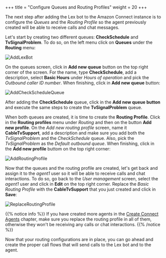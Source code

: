 +++
title = "Configure Queues and Routing Profiles"
weight = 20
+++


The next step after adding the Lex bot to the Amazon Connect instance is to configure the *Queues* and the *Routing Profile* so the agent previously created will be able to receive calls and chat messages.

Let's start by creating two different queues: **CheckSchedule** and **TvSignalProblem**. To do so, on the left menu click on **Queues** under the **Routing** menu:

![AddLexBot](/images/configure-queues-and-routing/queues_menu.png)

On the queues screen, click in **Add new queue** button on the top right corner of the screen. For the name, type **CheckSchedule**, add a description, select **Basic Hours** under *Hours of operation* and pick the *Outbound caller ID number*. When finishing, click in **Add new queue** button:

![AddCheckScheduleQueue](/images/configure-queues-and-routing/add_checkschedule_queue.png)

After adding the **CheckSchedule** queue, click in the **Add new queue button** and execute the same steps to create the **TvSignalProblem** queue.

When both queues are created, it is time to create the **Routing Profile**. Click in the **Routing profiles** menu under *Routing* and then on the button **Add new profile**. On the *Add new routing profile* screen, name it **CableTvSupport**, add a description and make sure you add both the *TvSignalProblem* and the *CheckSchedule* queue. Also, pick the *TvSignalProblem* as the *Default outbound queue*. When finishing, click in the **Add new profile** buttom on the top right corner:

![AddRoutingProfile](/images/configure-queues-and-routing/add_routing_profile.png)

Now that the queues and the routing profile are created, let's get back and assign it to the *agent1* user so it will be able to receive calls and chat interactions. To do so, go back to the *User management* screen, select the *agent1* user and click in **Edit** on the top right corner. Replace the *Basic Routing Profile* with the **CableTvSupport** that you just created and click in **Save**:

![ReplaceRoutingProfile](/images/configure-queues-and-routing/replace_routing_profile.png)

{{% notice info %}}
If you have created more agents in the [Create Connect Agents](/start_the_workshop/saml_configuration/create_connect_agents/) chapter, make sure you replace the routing profile in all of them, otherwise they won't be receiving any calls or chat interactions.
{{% /notice %}}


Now that your routing configurations are in place, you can go ahead and create the proper call flows that will send calls to the Lex bot and to the agent.